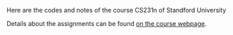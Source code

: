 Here are the codes and notes of the course CS231n of Standford University

Details about the assignments can be found [on the course webpage](http://cs231n.github.io/).
